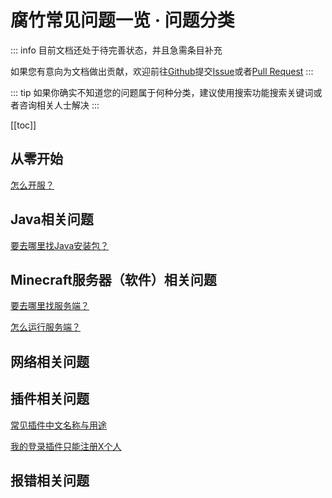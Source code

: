 # 腐竹常见问题一览 · 问题分类

::: info
目前文档还处于待完善状态，并且急需条目补充

如果您有意向为文档做出贡献，欢迎前往[Github](https://github.com/Yang-qwq/MCServerOwnerFaqs)提交[Issue](https://github.com/Yang-qwq/MCServerOwnerFaqs/issues)或者[Pull Request](https://github.com/Yang-qwq/MCServerOwnerFaqs/pulls)
:::

::: tip
如果你确实不知道您的问题属于何种分类，建议使用搜索功能搜索关键词或者咨询相关人士解决
:::

[[toc]]

## 从零开始

[怎么开服？](./fully-newbie.md)

## Java相关问题

[要去哪里找Java安装包？](./get-java.md)

## Minecraft服务器（软件）相关问题

[要去哪里找服务端？](./get-minecraft-server-jar.md)

[怎么运行服务端？](./run-minecraft-server-jar.md)

## 网络相关问题

## 插件相关问题

[常见插件中文名称与用途](./plugins-table.md)

[我的登录插件只能注册X个人](./login-plugin-ip-limit-problem.md)

## 报错相关问题
